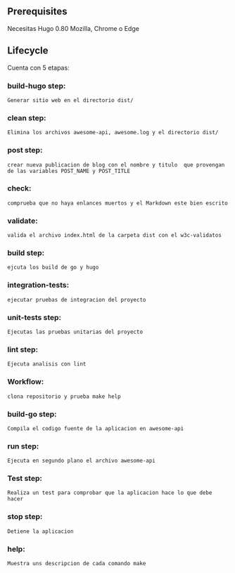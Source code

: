 ## Prerequisites

Necesitas Hugo 0.80
Mozilla, Chrome o Edge


## Lifecycle

Cuenta con 5 etapas:
### build-hugo step:
    Generar sitio web en el directorio dist/ 

### clean step:
    Elimina los archivos awesome-api, awesome.log y el directorio dist/

### post step:
    crear nueva publicacion de blog con el nombre y titulo  que provengan de las variables POST_NAME y POST_TITLE

### check: 
    comprueba que no haya enlances muertos y el Markdown este bien escrito

### validate: 
    valida el archivo index.html de la carpeta dist con el w3c-validatos

### build step: 
	ejcuta los build de go y hugo

### integration-tests: 
    ejecutar pruebas de integracion del proyecto

### unit-tests step:
    Ejecutas las pruebas unitarias del proyecto

### lint step:
    Ejecuta analisis con lint
### Workflow:
    clona repositorio y prueba make help
### build-go step:
    Compila el codigo fuente de la aplicacion en awesome-api

### run step:
    Ejecuta en segundo plano el archivo awesome-api
    
### Test step:
    Realiza un test para comprobar que la aplicacion hace lo que debe hacer

### stop step:
    Detiene la aplicacion

### help:
    Muestra uns descripcion de cada comando make


